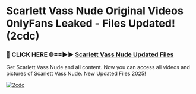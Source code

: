 # Scarlett Vass Nude Original Videos 0nlyFans Leaked - Files Updated! (2cdc)

<h3>🔴 CLICK HERE 🌐==►► <a href="https://tinyurl.com/5h6xmrr3" rel="nofollow">Scarlett Vass Nude Updated Files</a></h3>

Get Scarlett Vass Nude and all content. Now you can access all videos and pictures of Scarlett Vass Nude. New Updated Files 2025!

[![2cdc](https://i.imgur.com/KVD873Z.gif)](https://tinyurl.com/5h6xmrr3)
